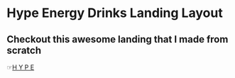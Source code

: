 # Hype Energy Drinks Landing Layout

## Checkout this awesome landing that I made from scratch

☞[H Y P E ](https://rouzbeh-hatamy.github.io/Justro-landing-page/)
